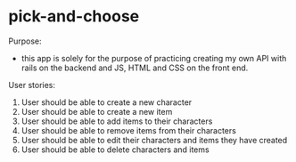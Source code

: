# pick-and-choose

Purpose:

- this app is solely for the purpose of practicing creating my own API with rails on the backend and JS, HTML and CSS on the front end.

User stories:

1. User should be able to create a new character
2. User should be able to create a new item
3. User should be able to add items to their characters
4. User should be able to remove items from their characters
5. User should be able to edit their characters and items they have created
6. User should be able to delete characters and items
